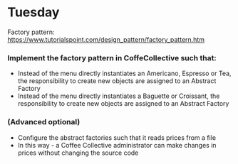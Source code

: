 # Tuesday

Factory pattern: https://www.tutorialspoint.com/design_pattern/factory_pattern.htm

### Implement the factory pattern in CoffeCollective such that:

- Instead of the menu directly instantiates an Americano, Espresso or Tea, the responsibility to create new objects are assigned to an Abstract Factory
- Instead of the menu directly instantiates a Baguette or Croissant, the responsibility to create new objects are assigned to an Abstract Factory

### (Advanced optional)

- Configure the abstract factories such that it reads prices from a file
- In this way - a Coffee Collective administrator can make changes in prices without changing the source code
